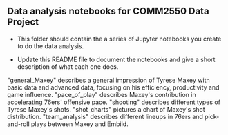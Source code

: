## Data analysis notebooks for COMM2550 Data Project

* This folder should contain the a series of Jupyter notebooks you create to do the data analysis.

* Update this README file to document the notebooks and give a short description of what each one does.

"general_Maxey" describes a general impression of Tyrese Maxey with basic data and advanced data, focusing on his efficiency, productivity and game influence.
"pace_of_play" describes Maxey's contribution in accelerating 76ers' offensive pace.
"shooting" describes different types of Tyrese Maxey's shots.
"shot_charts" pictures a chart of Maxey's shot distribution.
"team_analysis" describes different lineups in 76ers and pick-and-roll plays between Maxey and Embiid.